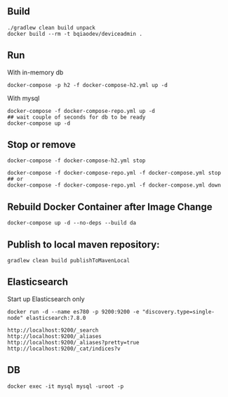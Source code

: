## Build 

~~~
./gradlew clean build unpack
docker build --rm -t bqiaodev/deviceadmin .
~~~

## Run 

With in-memory db
~~~
docker-compose -p h2 -f docker-compose-h2.yml up -d
~~~

With mysql
~~~
docker-compose -f docker-compose-repo.yml up -d
## wait couple of seconds for db to be ready
docker-compose up -d
~~~

## Stop or remove  

~~~
docker-compose -f docker-compose-h2.yml stop
~~~

~~~
docker-compose -f docker-compose-repo.yml -f docker-compose.yml stop
## or
docker-compose -f docker-compose-repo.yml -f docker-compose.yml down
~~~


## Rebuild Docker Container after Image Change

~~~
docker-compose up -d --no-deps --build da
~~~

## Publish to local maven repository:

~~~
gradlew clean build publishToMavenLocal
~~~

## Elasticsearch

Start up Elasticsearch only
```
docker run -d --name es780 -p 9200:9200 -e "discovery.type=single-node" elasticsearch:7.8.0
```

```
http://localhost:9200/_search
http://localhost:9200/_aliases
http://localhost:9200/_aliases?pretty=true
http://localhost:9200/_cat/indices?v
```
## DB

```
docker exec -it mysql mysql -uroot -p
```

